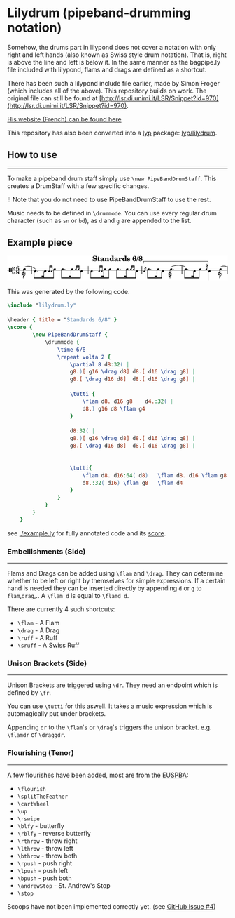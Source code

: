 # Lilydrum (pipeband-drumming notation)

Somehow, the drums part in lilypond does not cover a notation with only right and left hands 
(also known as Swiss style drum notation).
That is, right is above the line and left is below it.
In the same manner as the bagpipe.ly file included with lilypond, flams and drags are defined as a shortcut.

There has been such a lilypond include file earlier, made by Simon Froger 
(which includes all of the above).
This repository builds on work.
The original file can still be found at [http://lsr.di.unimi.it/LSR/Snippet?id=970](http://lsr.di.unimi.it/LSR/Snippet?id=970).

[His website (French) can be found here](https://simonfroger.wordpress.com/lilypond/caisse-claire-ecossaise/)

This repository has also been converted into a [lyp](https://github.com/noteflakes/lyp) package: [lyp/lilydrum](https://github.com/lyp-packages/lilydrum).


## How to use
---------------------
To make a pipeband drum staff simply use
`\new PipeBandDrumStaff`.
This creates a DrumStaff with a few specific changes.

!! Note that you do not need to use PipeBandDrumStaff to use the rest.

Music needs to be defined in `\drummode`.
You can use every regular drum character (such as `sn` or `bd`), as `d` and `g` are appended to the list.

## Example piece
![preview of the score](./example.preview.png)

This was generated by the following code.

```lilypond
\include "lilydrum.ly"

\header { title = "Standards 6/8" }
\score {
        \new PipeBandDrumStaff {
            \drummode {
                \time 6/8
                \repeat volta 2 {
					\partial 8 d8:32( |
					g8.)[ g16 \drag d8]	d8.[ d16 \drag g8] |
					g8.[ \drag d16 d8]	d8.[ d16 \drag g8] |
					
					\tutti {
						\flam d8. d16 g8	d4.:32( |
						d8.) g16 d8	\flam g4
					}
					
					d8:32( |
					g8.)[ g16 \drag d8]	d8.[ d16 \drag g8] |
					g8.[ \drag d16 d8]	d8.[ d16 \drag g8] |

					
					\tutti{
						\flam d8. d16:64( d8)	\flam d8. d16 \flam g8 |
						d8.:32( d16) \flam g8	\flam d4
					}
				}
            }
        }
    }
```
see [./example.ly](./example.ly) for fully annotated code and its [score](./example.pdf).


### Embellishments (Side)
-----------------
Flams and Drags can be added using `\flam` and `\drag`. They can determine whether to be left or right by themselves for simple expressions.
If a certain hand is needed they can be inserted directly by appending `d` or `g` to `flam`,`drag`,..
A `\flam d` is equal to `\flamd d`.

There are currently 4 such shortcuts:
 * `\flam` - A Flam
 * `\drag` - A Drag                                                  
 * `\ruff` - A Ruff
 * `\sruff` - A Swiss Ruff

### Unison Brackets (Side)
------------------
Unison Brackets are triggered using `\dr`. 
They need an endpoint which is defined by `\fr`.

You can use `\tutti` for this aswell.
It takes a music expression which is automagically put under brackets.

Appending `dr` to the `\flam`'s  or `\drag`'s triggers the unison bracket.
e.g. `\flamdr` of `\draggdr`.

### Flourishing (Tenor)
-------------
A few flourishes have been added, most are from the [EUSPBA](http://www.euspba.org/resource/music/EUSPBA_drums_tenorflourishing.pdf):
 * `\flourish`
 * `\splitTheFeather`
 * `\cartWheel`
 * `\up`
 * `\rswipe`
 * `\blfy`   - butterfly
 * `\rblfy`  - reverse butterfly
 * `\rthrow` - throw right
 * `\lthrow` - throw left
 * `\bthrow` - throw both
 * `\rpush`  - push right
 * `\lpush`  - push left
 * `\bpush`  - push both
 * `\andrewStop` - St. Andrew's Stop
 * `\stop`


Scoops have not been implemented correctly yet. (see [GitHub Issue #4](https://github.com/kastdeur/lilydrum/issues/4))
